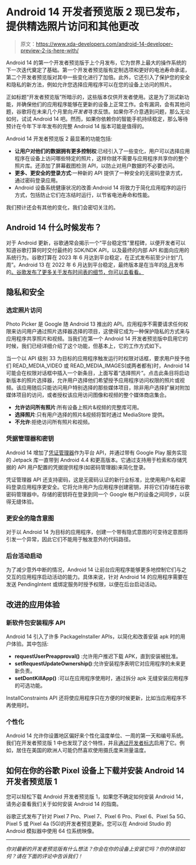 # Android 14 开发者预览版 2 现已发布，提供精选照片访问和其他更改

> 原文：<https://www.xda-developers.com/android-14-developer-preview-2-is-here-with/>

Android 14 的第一个开发者预览版于上个月发布，它为世界上最大的操作系统的下一次迭代奠定了基础。第一个开发者预览版有定制选项和更好的电池寿命承诺，第二个开发者预览版对其中一些变化进行了加倍。此外，它还引入了保护您的安全和隐私的新方法，例如允许您选择应用程序可以在您的设备上访问的照片。

正如标题“开发者预览版”所暗示的，这些版本仅供开发者使用。这是为了测试新功能，并确保他们的应用程序能够在更新的设备上正常工作。会有漏洞，会有其他问题，谷歌将在未来几个月里向*开发者*寻求反馈。如果你不介意遇到问题，那么无论如何，试试 Android 14 吧。然而，如果你依赖你的智能手机持续稳定，那么等待预计在今年下半年发布的完整 Android 14 版本可能是值得的。

Android 14 开发者预览版 2 最显著的功能包括:

*   **让用户对他们的数据拥有更多控制权**:已经引入了一些变化，用户可以选择应用程序在设备上访问哪些特定的照片，这样你就不需要与应用程序共享你的整个照片库。还添加了屏幕截图检测 API，以防止对用户数据的不必要访问。
*   **更多、更安全的登录方式**:一种新的 API 提供了一种安全的无密码登录方式，通过密码登录应用。
*   Android 设备系统健康状况的改善:Android 14 将致力于简化应用程序的运行方式，包括防止它们在冻结时运行，以节省电池寿命和性能。

我们预计还会有其他的变化，我们会密切关注的。

## Android 14 什么时候发布？

对于 Android 更新，谷歌通常会揭示一个“平台稳定性”里程碑，以便开发者可以知道谷歌打算何时交付最终的 SDK/NDK API，以及最终的内部 API 和面向应用的系统行为。谷歌打算在 2023 年 6 月达到平台稳定，在正式发布前至少计划“几周”。Android 13 在 2022 年 6 月达到平台稳定，最终版本是在当年的[8 月](https://www.xda-developers.com/android-13-launched/)发布的[。谷歌发布了更多关于发布时间表的细节，你可以去看看。](https://www.xda-developers.com/android-12-launched/)

## 隐私和安全

### 选定照片访问

Photo Picker 是 Google 随 Android 13 推出的 API。应用程序不需要请求任何权限来访问用户通过照片选择器选择的项目，这使得它成为一种保护隐私的方式来与应用程序共享照片和视频。当我们在第一个 Android 14 开发者预览版中启用它的时候，我们已经详细介绍了这个功能，但基本上，它的工作方式如下。

当一个以 API 级别 33 为目标的应用程序触发运行时权限对话框，要求用户授予他们 READ_MEDIA_VIDEO 或 READ_MEDIA_IMAGES(或两者都有)时，Android 14 可能会在权限对话框中插入一个新条目，上面写着“选择照片”。点击此条目将启动新版本的照片选择器，允许用户选择他们希望授予应用程序访问权限的照片或视频。该应用随后只能访问用户特别选择的那些媒体项目，除非用户选择扩展对附加媒体项目的访问，或者授权该应用访问图像和视频的整个媒体商店集合。

*   **允许访问所有照片**:所有设备上照片&视频的完整库可用。
*   **选择照片**:只有用户选择的照片&视频将暂时通过 MediaStore 提供。
*   **不允许**:拒绝访问所有照片和视频。

### 凭据管理器和密钥

Android 14 增加了[凭证管理器](https://www.xda-developers.com/android-credential-manager-api-alpha/)作为平台 API，并通过带有 Google Play 服务实现的 Jetpack 库一直带到 Android 4.4 和更高版本。它通过支持用于检索和存储凭据的 API 用户配置的凭据提供程序(如密码管理器)来简化登录。

凭证管理器 API 还支持密码，这是无密码认证的新行业标准，比使用用户名和密码登录应用程序更安全。它将允许用户为应用程序创建密钥，并将它们存储在谷歌密码管理器中。存储的密钥将在登录到同一个 Google 帐户的设备之间同步，以获得无缝体验。

### 更安全的隐含意图

对于以 Android 14 为目标的应用程序，创建一个带有隐式意图的可变待定意图将引发一个异常，因此它们不能用于触发意外的代码路径。

### 后台活动启动

为了减少意外中断的情况，Android 14 让前台应用程序能够更多地控制它们与之交互的应用程序启动活动的能力。具体来说，针对 Android 14 的应用程序需要在发送 PendingIntent 或绑定服务时授予权限，以便在后台启动活动。

## 改进的应用体验

### 新软件包安装程序 API

Android 14 引入了许多 PackageInstaller APIs，以简化和改善安装 apk 时的用户体验。其中包括:

*   **requestUserPreapproval()** :允许用户推迟下载 APK，直到安装被批准。
*   **setRequestUpdateOwnership()**:允许安装程序表明它对应用程序的未来更新负责。
*   **setDontKillApp()** :可以在应用程序使用时，通过拆分 apk 无缝安装应用程序的可选功能。

InstallConstraints API 还将使应用程序只在方便的时候更新，比如当应用程序不再使用时。

### 个性化

Android 14 允许你设置地区偏好来个性化温度单位、一周的第一天和编号系统。我们在开发者预览版 1 中也发现了这个特性，并且[通过开发者标志](https://www.xda-developers.com/android-14-regional-preferences/)启用了它。例如，居住在美国的欧洲人可能仍然喜欢使用摄氏度来测量温度。

## 如何在你的谷歌 Pixel 设备上下载并安装 Android 14 开发者预览版 1

您可以轻松下载 Android 开发者预览版 1，如果您不确定如何安装 Android 14，请务必查看我们关于如何安装 Android 14 的指南。

谷歌正式发布了针对 Pixel 7 Pro、Pixel 7、Pixel 6 Pro、Pixel 6、Pixel 5a 5G、Pixel 5 或 Pixel 4a (5G)的开发者预览更新。您可以在 Android Studio 的 Android 模拟器中使用 64 位系统映像。

* * *

*你对最新的开发者预览版有什么想法？你会在你的设备上安装它吗？你的体验如何？请在下面的评论中告诉我们！*